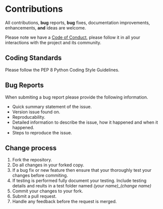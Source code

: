 
# Contributions

All contributions, **bug** reports, **bug** fixes, documentation improvements, enhancements, **and** ideas are welcome.

Please note we have a [Code of Conduct](#code-of-conduct), please follow it in all your interactions with the project and its community.

## Coding Standards

Please follow the PEP 8 Python Coding Style Guidelines. 

## Bug Reports

When submiting a bug report please provide the following information. 
- Quick summary statement of the issue. 
- Version issue found on.
- Reproducability.
- Detailed information to describe the issue, how it happened and when it happened.
- Steps to reproduce the issue.


## Change process

1. Fork the repository.
2. Do all changes in your forked copy.
3. If a bug fix or new feature then ensure that your thoroughly test your changes before commiting.
4. If testing is performed fully document your testing. Include testing details and reults in a test folder named *(your name)_(change name)*
5. Commit your changes to your fork.
6. Submit a pull request. 
7. Handle any feedback before the request is merged.
